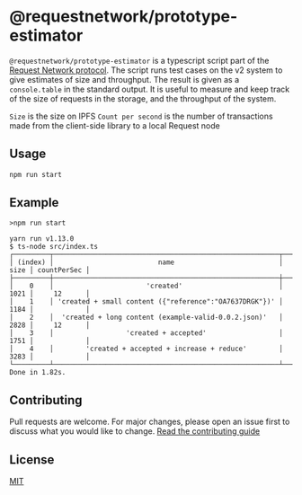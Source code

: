 # @requestnetwork/prototype-estimator

`@requestnetwork/prototype-estimator` is a typescript script part of the [Request Network protocol](https://github.com/RequestNetwork/requestNetwork).
The script runs test cases on the v2 system to give estimates of size and throughput. The result is given as a `console.table` in the standard output.
It is useful to measure and keep track of the size of requests in the storage, and the throughput of the system.

`Size` is the size on IPFS
`Count per second` is the number of transactions made from the client-side library to a local Request node

## Usage

```bash
npm run start
```

## Example

`>npm run start`

```
yarn run v1.13.0
$ ts-node src/index.ts
┌─────────┬────────────────────────────────────────────────────────┬──────┬─────────────┐
│ (index) │                          name                          │ size │ countPerSec │
├─────────┼────────────────────────────────────────────────────────┼──────┼─────────────┤
│    0    │                       'created'                        │ 1021 │     12      │
│    1    │ 'created + small content ({"reference":"OA7637DRGK"})' │ 1184 │             │
│    2    │  'created + long content (example-valid-0.0.2.json)'   │ 2828 │     12      │
│    3    │                  'created + accepted'                  │ 1751 │             │
│    4    │        'created + accepted + increase + reduce'        │ 3283 │             │
└─────────┴────────────────────────────────────────────────────────┴──────┴─────────────┘
Done in 1.82s.
```

## Contributing

Pull requests are welcome. For major changes, please open an issue first to discuss what you would like to change.
[Read the contributing guide](https://github.com/RequestNetwork/requestNetwork/blob/master/CONTRIBUTING.md)

## License

[MIT](https://github.com/RequestNetwork/requestNetwork/blob/develop-v2/LICENSE)
